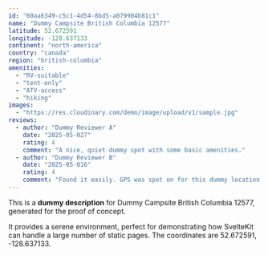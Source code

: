 ```yaml
---
id: "60aa6349-c5c1-4d54-8bd5-a079904b81c1"
name: "Dummy Campsite British Columbia 12577"
latitude: 52.672591
longitude: -128.637133
continent: "north-america"
country: "canada"
region: "british-columbia"
amenities:
  - "RV-suitable"
  - "tent-only"
  - "ATV-access"
  - "hiking"
images:
  - "https://res.cloudinary.com/demo/image/upload/v1/sample.jpg"
reviews:
  - author: "Dummy Reviewer A"
    date: "2025-05-027"
    rating: 4
    comment: "A nice, quiet dummy spot with some basic amenities."
  - author: "Dummy Reviewer B"
    date: "2025-05-016"
    rating: 4
    comment: "Found it easily. GPS was spot on for this dummy location."
---
```


This is a **dummy description** for Dummy Campsite British Columbia 12577, generated for the proof of concept.

It provides a serene environment, perfect for demonstrating how SvelteKit can handle a large number of static pages. The coordinates are 52.672591, -128.637133.
